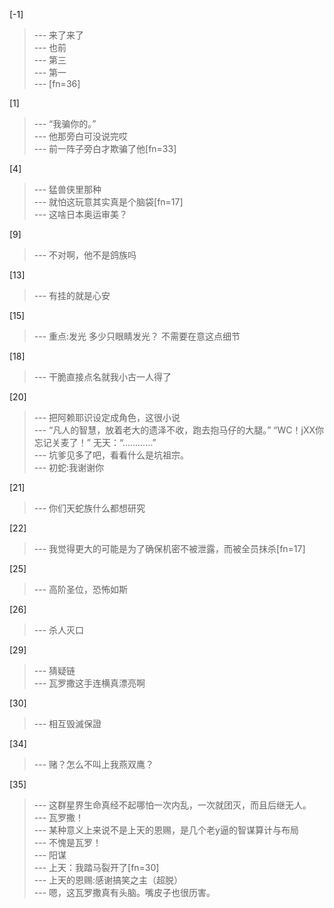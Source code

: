 
[-1] 
>--- 来了来了<br>
>--- 也前<br>
>--- 第三<br>
>--- 第一<br>
>--- [fn=36]<br>

[1] 
>--- “我骗你的。”<br>
>--- 他那旁白可没说完哎<br>
>--- 前一阵子旁白才欺骗了他[fn=33]<br>

[4] 
>--- 猛兽侠里那种<br>
>--- 就怕这玩意其实真是个脑袋[fn=17]<br>
>--- 这啥日本奥运审美？<br>

[9] 
>--- 不对啊，他不是鸽族吗<br>

[13] 
>--- 有挂的就是心安<br>

[15] 
>--- 重点:发光   多少只眼睛发光？  不需要在意这点细节<br>

[18] 
>--- 干脆直接点名就我小古一人得了<br>

[20] 
>--- 把阿赖耶识设定成角色，这很小说<br>
>--- “凡人的智慧，放着老大的遗泽不收，跑去抱马仔的大腿。”
“WC！jXX你忘记关麦了！”
无天：“…………”<br>
>--- 坑爹见多了吧，看看什么是坑祖宗。<br>
>--- 初蛇:我谢谢你<br>

[21] 
>--- 你们天蛇族什么都想研究<br>

[22] 
>--- 我觉得更大的可能是为了确保机密不被泄露，而被全员抹杀[fn=17]<br>

[25] 
>--- 高阶圣位，恐怖如斯<br>

[26] 
>--- 杀人灭口<br>

[29] 
>--- 猜疑链<br>
>--- 瓦罗撒这手连横真漂亮啊<br>

[30] 
>--- 相互毁滅保證<br>

[34] 
>--- 赌？怎么不叫上我燕双鹰？<br>

[35] 
>--- 这群星界生命真经不起哪怕一次内乱，一次就团灭，而且后继无人。<br>
>--- 瓦罗撒！<br>
>--- 某种意义上来说不是上天的恩赐，是几个老y逼的智谋算计与布局<br>
>--- 不愧是瓦罗！<br>
>--- 阳谋<br>
>--- 上天：我踏马裂开了[fn=30]<br>
>--- 上天的恩赐:感谢搞笑之主（超脱）<br>
>--- 嗯，这瓦罗撒真有头脑。嘴皮子也很历害。<br>
